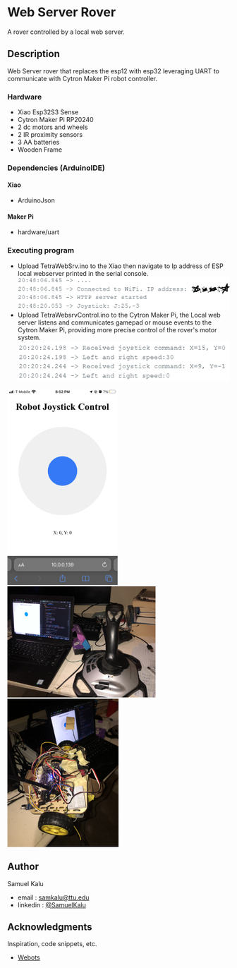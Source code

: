 # Web Server Rover

   A rover controlled by a local web server.

## Description

Web Server rover that replaces the esp12 with esp32 leveraging UART to communicate with Cytron Maker Pi robot controller. 

### Hardware

* Xiao Esp32S3 Sense
* Cytron Maker Pi RP20240
* 2 dc motors and wheels
* 2 IR proximity sensors
* 3 AA batteries
* Wooden Frame

  
### Dependencies (ArduinoIDE)

#### Xiao
* ArduinoJson
#### Maker Pi
* hardware/uart


### Executing program

* Upload TetraWebSrv.ino to the Xiao then navigate to Ip address of ESP local webserver printed in the serial console.
  <img src='images/XiaoSerial.PNG' >
* Upload TetraWebsrvControl.ino to the Cytron Maker Pi, the Local web server listens and communicates gamepad or mouse events to the Cytron Maker Pi, providing more precise control of the rover's motor system. 
  <img src='images/CytronSerial.PNG' >

<div class= 'flex-col'>
  <img src='images/controls.jpeg' style=" width:250px;height:445px;" >
   <img src='images/controller.jpeg' style=" width:336px;height:252px;" >
  <img src='images/XiaoRover.jpeg' style=" width:252px;height:336px;" >
</div>
  
## Author

Samuel Kalu
  
* email : [samkalu@ttu.edu](mailto:samkalu@ttu.edu)
* linkedin : [@SamuelKalu](https://www.linkedin.com/in/samuel-kalu-74a359342/)


## Acknowledgments

Inspiration, code snippets, etc.
* [Webots](https://cyberbotics.com/doc/guide/tutorial-4-more-about-controllers?tab-language=c++)
